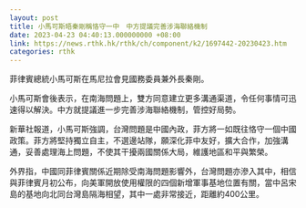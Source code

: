 ```yaml
---
layout: post
title: 小馬可斯晤秦剛稱恪守一中　中方提議完善涉海聯絡機制
date: 2023-04-23 04:40:13.000000000 +08:00
link: https://news.rthk.hk/rthk/ch/component/k2/1697442-20230423.htm
categories: rthk
---
```


菲律賓總統小馬可斯在馬尼拉會見國務委員兼外長秦剛。

小馬可斯會後表示，在南海問題上，雙方同意建立更多溝通渠道，令任何事情可迅速得以解決。中方就提議進一步完善涉海聯絡機制，管控好局勢。

新華社報道，小馬可斯強調，台灣問題是中國內政，菲方將一如既往恪守一個中國政策。菲方將堅持獨立自主，不選邊站隊，願深化菲中友好，擴大合作，加強溝通，妥善處理海上問題，不使其干擾兩國關係大局，維護地區和平與繁榮。

外界指，中國同菲律賓關係近期除受南海問題影響外，台灣問題亦滲入其中，相信與菲律賓月初公布，向美軍開放使用權限的四個新增軍事基地位置有關，當中呂宋島的基地向北同台灣島隔海相望，其中一處非常接近，距離約400公里。
